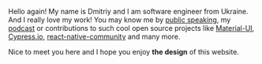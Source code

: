 Hello again! My name is Dmitriy and I am software engineer from Ukraine. And I really love my work! You may know me by [public speaking](#talks), my [podcast](https://anchor.fm/goose-duck) or contributions to such cool open source projects like [Material-UI](https://material-ui.com), [Cypress.io](https://cypress.io), [react-native-community](https://github.com/react-native-community) and many more. 

Nice to meet you here and I hope you enjoy **the design** of this website.
